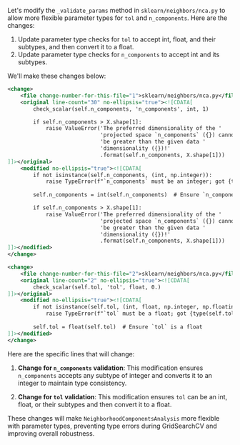 Let's modify the `_validate_params` method in `sklearn/neighbors/nca.py` to allow more flexible parameter types for `tol` and `n_components`. Here are the changes:

1. Update parameter type checks for `tol` to accept int, float, and their subtypes, and then convert it to a float.
2. Update parameter type checks for `n_components` to accept int and its subtypes.

We'll make these changes below:

```xml
<change>
    <file change-number-for-this-file="1">sklearn/neighbors/nca.py</file>
    <original line-count="30" no-ellipsis="true"><![CDATA[
        check_scalar(self.n_components, 'n_components', int, 1)

        if self.n_components > X.shape[1]:
            raise ValueError('The preferred dimensionality of the '
                             'projected space `n_components` ({}) cannot '
                             'be greater than the given data '
                             'dimensionality ({})!'
                             .format(self.n_components, X.shape[1]))
]]></original>
    <modified no-ellipsis="true"><![CDATA[
        if not isinstance(self.n_components, (int, np.integer)):
            raise TypeError(f"`n_components` must be an integer; got {type(self.n_components).__name__}.")
        
        self.n_components = int(self.n_components)  # Ensure `n_components` is an integer

        if self.n_components > X.shape[1]:
            raise ValueError('The preferred dimensionality of the '
                             'projected space `n_components` ({}) cannot '
                             'be greater than the given data '
                             'dimensionality ({})!'
                             .format(self.n_components, X.shape[1]))
]]></modified>
</change>

<change>
    <file change-number-for-this-file="2">sklearn/neighbors/nca.py</file>
    <original line-count="2" no-ellipsis="true"><![CDATA[
        check_scalar(self.tol, 'tol', float, 0.)
]]></original>
    <modified no-ellipsis="true"><![CDATA[
        if not isinstance(self.tol, (int, float, np.integer, np.floating)):
            raise TypeError(f"`tol` must be a float; got {type(self.tol).__name__}.")
        
        self.tol = float(self.tol)  # Ensure `tol` is a float
]]></modified>
</change>
```

Here are the specific lines that will change:

1. **Change for `n_components` validation**: This modification ensures `n_components` accepts any subtype of integer and converts it to an integer to maintain type consistency.
  
2. **Change for `tol` validation**: This modification ensures `tol` can be an int, float, or their subtypes and then convert it to a float.

These changes will make `NeighborhoodComponentsAnalysis` more flexible with parameter types, preventing type errors during GridSearchCV and improving overall robustness.